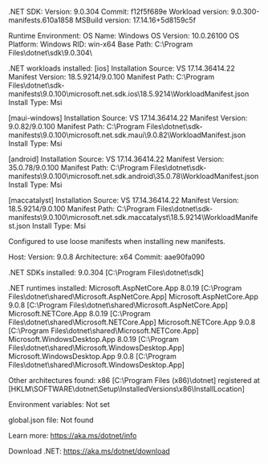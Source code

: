 .NET SDK:
 Version:           9.0.304
 Commit:            f12f5f689e
 Workload version:  9.0.300-manifests.610a1858
 MSBuild version:   17.14.16+5d8159c5f

Runtime Environment:
 OS Name:     Windows
 OS Version:  10.0.26100
 OS Platform: Windows
 RID:         win-x64
 Base Path:   C:\Program Files\dotnet\sdk\9.0.304\

.NET workloads installed:
 [ios]
   Installation Source: VS 17.14.36414.22
   Manifest Version:    18.5.9214/9.0.100
   Manifest Path:       C:\Program Files\dotnet\sdk-manifests\9.0.100\microsoft.net.sdk.ios\18.5.9214\WorkloadManifest.json
   Install Type:              Msi

 [maui-windows]
   Installation Source: VS 17.14.36414.22
   Manifest Version:    9.0.82/9.0.100
   Manifest Path:       C:\Program Files\dotnet\sdk-manifests\9.0.100\microsoft.net.sdk.maui\9.0.82\WorkloadManifest.json
   Install Type:              Msi

 [android]
   Installation Source: VS 17.14.36414.22
   Manifest Version:    35.0.78/9.0.100
   Manifest Path:       C:\Program Files\dotnet\sdk-manifests\9.0.100\microsoft.net.sdk.android\35.0.78\WorkloadManifest.json
   Install Type:              Msi

 [maccatalyst]
   Installation Source: VS 17.14.36414.22
   Manifest Version:    18.5.9214/9.0.100
   Manifest Path:       C:\Program Files\dotnet\sdk-manifests\9.0.100\microsoft.net.sdk.maccatalyst\18.5.9214\WorkloadManifest.json
   Install Type:              Msi

Configured to use loose manifests when installing new manifests.

Host:
  Version:      9.0.8
  Architecture: x64
  Commit:       aae90fa090

.NET SDKs installed:
  9.0.304 [C:\Program Files\dotnet\sdk]

.NET runtimes installed:
  Microsoft.AspNetCore.App 8.0.19 [C:\Program Files\dotnet\shared\Microsoft.AspNetCore.App]
  Microsoft.AspNetCore.App 9.0.8 [C:\Program Files\dotnet\shared\Microsoft.AspNetCore.App]
  Microsoft.NETCore.App 8.0.19 [C:\Program Files\dotnet\shared\Microsoft.NETCore.App]
  Microsoft.NETCore.App 9.0.8 [C:\Program Files\dotnet\shared\Microsoft.NETCore.App]
  Microsoft.WindowsDesktop.App 8.0.19 [C:\Program Files\dotnet\shared\Microsoft.WindowsDesktop.App]
  Microsoft.WindowsDesktop.App 9.0.8 [C:\Program Files\dotnet\shared\Microsoft.WindowsDesktop.App]

Other architectures found:
  x86   [C:\Program Files (x86)\dotnet]
    registered at [HKLM\SOFTWARE\dotnet\Setup\InstalledVersions\x86\InstallLocation]

Environment variables:
  Not set

global.json file:
  Not found

Learn more:
  https://aka.ms/dotnet/info

Download .NET:
  https://aka.ms/dotnet/download
